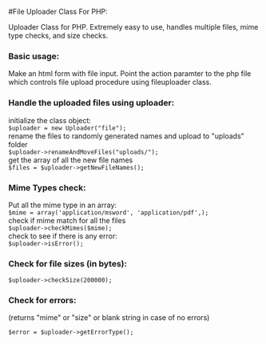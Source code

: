 #File Uploader Class For PHP:   

Uploader Class for PHP. Extremely easy to use, handles multiple files, mime type checks, and size checks. 

### Basic usage:   
Make an html form with file input. Point the action paramter to the php file which controls file upload procedure using fileuploader class.  

### Handle the uploaded files using uploader:       
initialize the class object:    
`$uploader = new Uploader("file");     `    
rename the files to randomly generated names and upload to "uploads" folder    
`$uploader->renameAndMoveFiles("uploads/");   `     
get the array of all the new file names      
`$files = $uploader->getNewFileNames();    `    



### Mime Types check:
Put all the mime type in an array:   
`$mime = array('application/msword', 'application/pdf',);`   
check if mime match for all the files   
`$uploader->checkMimes($mime);`   
check to see if there is any error:   
`$uploader->isError();`

### Check for file sizes (in bytes):
`$uploader->checkSize(200000);`

### Check for errors:  
(returns "mime" or "size" or blank string in case of no errors)   

`$error = $uploader->getErrorType();`   



